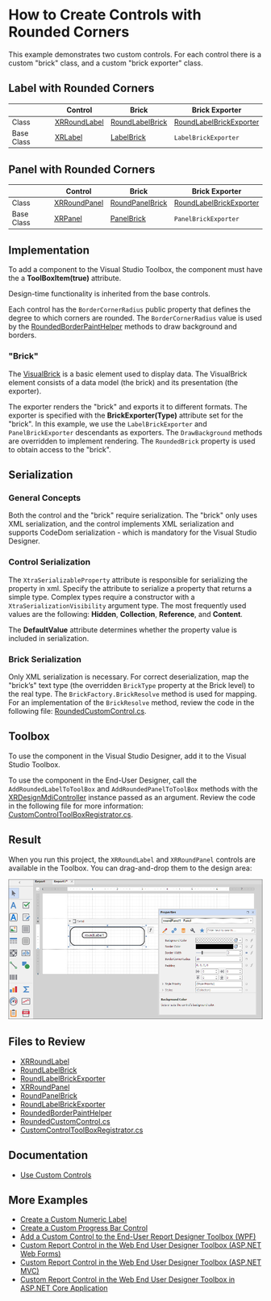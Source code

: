 # How to Create Controls with Rounded Corners

This example demonstrates two custom controls. For each control there is a custom "brick" class, and a custom "brick exporter" class.

## Label with Rounded Corners
| | Control | Brick | Brick Exporter |
| --- | --- | --- | --- |
| Class | [XRRoundLabel](Label/XRRoundLabel.cs) | [RoundLabelBrick](Label/RoundLabelBrick.cs) | [RoundLabelBrickExporter](Label/RoundLabelBrickExporter.cs) |
| Base Class | [XRLabel](https://docs.devexpress.com/XtraReports/DevExpress.XtraReports.UI.XRLabel) | [LabelBrick](https://docs.devexpress.com/CoreLibraries/DevExpress.XtraPrinting.LabelBrick) | `LabelBrickExporter` |


## Panel with Rounded Corners

| | Control | Brick | Brick Exporter |
| --- | --- | --- | --- |
| Class | [XRRoundPanel](Panel/XRRoundPanel.cs) | [RoundPanelBrick](Panel/RoundPanelBrick.cs) | [RoundLabelBrickExporter](Panel/RoundPanelBrickExporter.cs)
| Base Class | [XRPanel](https://docs.devexpress.com/XtraReports/DevExpress.XtraReports.UI.XRPanel) | [PanelBrick](https://docs.devexpress.com/CoreLibraries/DevExpress.XtraPrinting.PanelBrick) | `PanelBrickExporter` |

## Implementation

To add a component to the Visual Studio Toolbox, the component must have the a **ToolBoxItem(true)** attribute. 

Design-time functionality is inherited from the base controls.

Each control has the `BorderCornerRadius` public property that defines the degree to which corners are rounded. The `BorderCornerRadius` value is used by the [RoundedBorderPaintHelper](./RoundedBorderPaintHelper.cs) methods to draw background and borders.

### "Brick"

The [VisualBrick](https://docs.devexpress.com/CoreLibraries/DevExpress.XtraPrinting.VisualBrick) is a basic element used to display data. The VisualBrick element consists of a data model (the brick) and its presentation (the exporter).

The exporter renders the "brick" and exports it to different formats. The exporter is specified with the **BrickExporter(Type)** attribute set for the "brick". In this example, we use the `LabelBrickExporter` and `PanelBrickExporter` descendants as exporters. The `DrawBackground` methods are overridden to implement rendering. The `RoundedBrick` property is used to obtain access to the "brick".


## Serialization

### General Concepts

Both the control and the "brick" require serialization. The "brick" only uses XML serialization, and the control implements XML serialization and supports CodeDom serialization - which is mandatory for the Visual Studio Designer.

### Control Serialization

The `XtraSerializableProperty` attribute is responsible for serializing the property in xml. Specify the attribute to serialize a property that returns a simple type. Complex types require a constructor with a `XtraSerializationVisibility` argument type. The most frequently used values are the following:  **Hidden**, **Collection**, **Reference**, and **Content**.

The **DefaultValue** attribute determines whether the property value is included in serialization.

### Brick Serialization

Only XML serialization is necessary. For correct deserialization, map the "brick’s" text type (the overridden `BrickType` property at the Brick level) to the real type. The `BrickFactory.BrickResolve` method is used for mapping. For an
implementation of the `BrickResolve` method, review the code in the following file: [RoundedCustomControl.cs](../DevExpress.XtraReports.CustomControls.RoundedControls/RoundedCustomControl.cs).

## Toolbox

To use the component in the Visual Studio Designer, add it to the Visual Studio Toolbox.

To use the component in the End-User Designer, call the `AddRoundedLabelToToolBox` and `AddRoundedPanelToToolBox` methods with the [XRDesignMdiController](https://docs.devexpress.com/XtraReports/DevExpress.XtraReports.UserDesigner.XRDesignMdiController) instance passed as an argument. Review the code in the following file for more information: [CustomControlToolBoxRegistrator.cs](../DevExpress.XtraReports.CustomControls.Design/CustomControlToolBoxRegistrator.cs).

## Result

When you run this project, the `XRRoundLabel` and `XRRoundPanel` controls are available in the Toolbox. You can drag-and-drop them to the design area:

![Custom Controls with Rounded Corners](../Images/rounded-controls.png)

## Files to Review

- [XRRoundLabel](Label/XRRoundLabel.cs)
- [RoundLabelBrick](Label/RoundLabelBrick.cs)
- [RoundLabelBrickExporter](Label/RoundLabelBrickExporter.cs)
- [XRRoundPanel](Panel/XRRoundPanel.cs)
- [RoundPanelBrick](Panel/RoundPanelBrick.cs)
- [RoundLabelBrickExporter](Panel/RoundPanelBrickExporter.cs)
- [RoundedBorderPaintHelper](./RoundedBorderPaintHelper.cs)
- [RoundedCustomControl.cs](../DevExpress.XtraReports.CustomControls.RoundedControls/RoundedCustomControl.cs)
- [CustomControlToolBoxRegistrator.cs](../DevExpress.XtraReports.CustomControls.Design/CustomControlToolBoxRegistrator.cs)

## Documentation

- [Use Custom Controls](https://docs.devexpress.com/XtraReports/2607/detailed-guide-to-devexpress-reporting/use-report-controls/use-custom-controls)

## More Examples

- [Create a Custom Numeric Label](https://github.com/DevExpress-Examples/Reporting-Create-Custom-Numeric-Label)
- [Create a Custom Progress Bar Control](https://github.com/DevExpress-Examples/Reporting_how-to-create-custom-report-controls-e57)
- [Add a Custom Control to the End-User Report Designer Toolbox (WPF)](https://github.com/DevExpress-Examples/Reporting_wpf-end-user-report-designer-how-to-register-a-custom-control-in-the-designers-t416384)
- [Custom Report Control in the Web End User Designer Toolbox (ASP.NET Web Forms)](https://github.com/DevExpress-Examples/Reporting_aspxreportdesigner-how-to-register-a-custom-control-in-the-designers-toolbox-t209289)
- [Custom Report Control in the Web End User Designer Toolbox (ASP.NET MVC)](https://github.com/DevExpress-Examples/Reporting-AspNetMvc-Create-Custom-Control)
- [Custom Report Control in the Web End User Designer Toolbox in ASP.NET Core Application](https://github.com/DevExpress-Examples/Reporting-AspNetCore-Create-Custom-Control) 